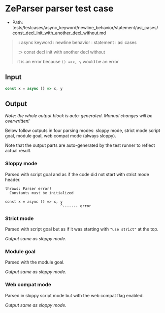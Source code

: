 # ZeParser parser test case

- Path: tests/testcases/async_keyword/newline_behavior/statement/asi_cases/const_decl_init_with_another_decl_without.md

> :: async keyword : newline behavior : statement : asi cases
>
> ::> const decl init with another decl without
>
> it is an error because `() =>x, y` would be an error

## Input

`````js
const x = async () => x, y
`````

## Output

_Note: the whole output block is auto-generated. Manual changes will be overwritten!_

Below follow outputs in four parsing modes: sloppy mode, strict mode script goal, module goal, web compat mode (always sloppy).

Note that the output parts are auto-generated by the test runner to reflect actual result.

### Sloppy mode

Parsed with script goal and as if the code did not start with strict mode header.

`````
throws: Parser error!
  Constants must be initialized

const x = async () => x, y
                         ^------- error
`````

### Strict mode

Parsed with script goal but as if it was starting with `"use strict"` at the top.

_Output same as sloppy mode._

### Module goal

Parsed with the module goal.

_Output same as sloppy mode._

### Web compat mode

Parsed in sloppy script mode but with the web compat flag enabled.

_Output same as sloppy mode._
